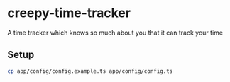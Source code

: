 # creepy-time-tracker

A time tracker which knows so much about you that it can track your time

## Setup

```sh
cp app/config/config.example.ts app/config/config.ts
```
